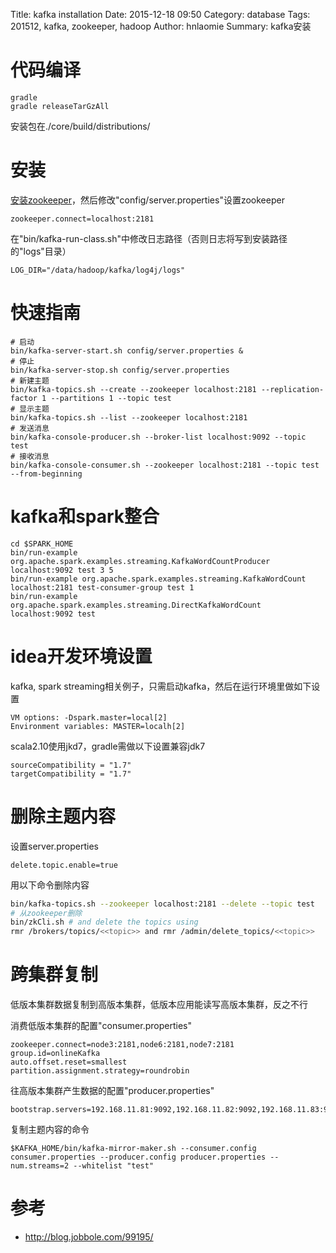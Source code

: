 Title: kafka installation
Date: 2015-12-18 09:50
Category: database
Tags: 201512, kafka, zookeeper, hadoop 
Author: hnlaomie
Summary: kafka安装

代码编译
=================
```
gradle
gradle releaseTarGzAll
```
安装包在./core/build/distributions/

安装
=========================
[安装zookeeper](http://hnlaomie.github.io/posts/2015/07/zookeeper-installation/)，然后修改"config/server.properties"设置zookeeper
```
zookeeper.connect=localhost:2181
```

在"bin/kafka-run-class.sh"中修改日志路径（否则日志将写到安装路径的"logs"目录）
```
LOG_DIR="/data/hadoop/kafka/log4j/logs"
```

快速指南
=======================
```
# 启动
bin/kafka-server-start.sh config/server.properties &
# 停止
bin/kafka-server-stop.sh config/server.properties
# 新建主题
bin/kafka-topics.sh --create --zookeeper localhost:2181 --replication-factor 1 --partitions 1 --topic test
# 显示主题
bin/kafka-topics.sh --list --zookeeper localhost:2181
# 发送消息
bin/kafka-console-producer.sh --broker-list localhost:9092 --topic test
# 接收消息
bin/kafka-console-consumer.sh --zookeeper localhost:2181 --topic test --from-beginning
```

kafka和spark整合
==============================
```
cd $SPARK_HOME
bin/run-example org.apache.spark.examples.streaming.KafkaWordCountProducer localhost:9092 test 3 5
bin/run-example org.apache.spark.examples.streaming.KafkaWordCount localhost:2181 test-consumer-group test 1
bin/run-example org.apache.spark.examples.streaming.DirectKafkaWordCount localhost:9092 test
```

idea开发环境设置
==============================
kafka, spark streaming相关例子，只需启动kafka，然后在运行环境里做如下设置
```
VM options: -Dspark.master=local[2]
Environment variables: MASTER=localh[2]
```
scala2.10使用jkd7，gradle需做以下设置兼容jdk7
```
sourceCompatibility = "1.7"
targetCompatibility = "1.7"
```

删除主题内容
=================================
设置server.properties
```
delete.topic.enable=true
```
用以下命令删除内容
```bash
bin/kafka-topics.sh --zookeeper localhost:2181 --delete --topic test
# 从zookeeper删除
bin/zkCli.sh # and delete the topics using 
rmr /brokers/topics/<<topic>> and rmr /admin/delete_topics/<<topic>>
```

跨集群复制
=======================
低版本集群数据复制到高版本集群，低版本应用能读写高版本集群，反之不行

消费低版本集群的配置"consumer.properties"
```
zookeeper.connect=node3:2181,node6:2181,node7:2181
group.id=onlineKafka
auto.offset.reset=smallest
partition.assignment.strategy=roundrobin
```
往高版本集群产生数据的配置"producer.properties"
```
bootstrap.servers=192.168.11.81:9092,192.168.11.82:9092,192.168.11.83:9092
```
复制主题内容的命令
```
$KAFKA_HOME/bin/kafka-mirror-maker.sh --consumer.config consumer.properties --producer.config producer.properties --num.streams=2 --whitelist "test"
```

参考
===============================
* <http://blog.jobbole.com/99195/>
